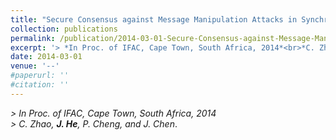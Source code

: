 ```yaml
---
title: "Secure Consensus against Message Manipulation Attacks in Synchronous Networks"
collection: publications
permalink: /publication/2014-03-01-Secure-Consensus-against-Message-Manipulation-Attacks/
excerpt: '> *In Proc. of IFAC, Cape Town, South Africa, 2014*<br>*C. Zhao, **J. He**, P. Cheng, and J. Chen*.'
date: 2014-03-01
venue: '--'
#paperurl: ''
#citation: ''
---
```

*> In Proc. of IFAC, Cape Town, South Africa, 2014*  
*> C. Zhao, **J. He**, P. Cheng, and J. Chen*.